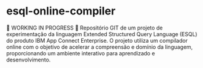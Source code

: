 # esql-online-compiler
🚧 WORKING IN PROGRESS 🚧
Repositório GIT de um projeto de experimentação da linguagem Extended Structured Query Language (ESQL) do produto IBM App Connect Enterprise. O projeto utiliza um compilador online com o objetivo de acelerar a compreensão e domínio da linguagem, proporcionando um ambiente interativo para aprendizado e desenvolvimento.
